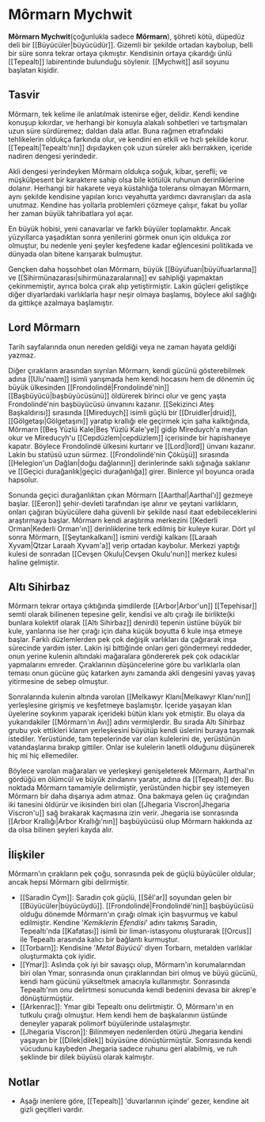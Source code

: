 # Môrmarn Mychwit
**Môrmarn Mychwit**(çoğunlukla sadece **Môrmarn**), şöhreti kötü, düpedüz deli bir [[Büyücüler|büyücüdür]]. Gizemli bir şekilde ortadan kaybolup, belli bir süre sonra tekrar ortaya çıkmıştır. Kendisinin ortaya çıkardığı ünlü [[Tepealtı]] labirentinde bulunduğu söylenir. [[Mychwit]] asil soyunu başlatan kişidir.
## Tasvir
Môrmarn, tek kelime ile anlatılmak istenirse eğer, delidir. Kendi kendine konuşup kıkırdar, ve herhangi bir konuyla alakalı sohbetleri ve tartışmaları uzun süre sürdüremez; daldan dala atlar. Buna rağmen etrafındaki tehlikelerin oldukça farkında olur, ve kendini en etkili ve hızlı şekilde korur. [[Tepealtı|Tepealtı'nın]] dışıdayken çok uzun süreler aklı berrakken, içeride nadiren dengesi yerindedir.

Akli dengesi yerindeyken Môrmarn oldukça soğuk, kibar, şerefli; ve müşkülpesent bir karaktere sahip olsa bile kötülük ruhunun derinliklerine dolanır. Herhangi bir hakarete veya küstahlığa toleransı olmayan Môrmarn, aynı şekilde kendisine yapılan kırıcı veyahutta yardımcı davranışları da asla unutmaz. Kendine has yollarla problemleri çözmeye çalışır, fakat bu yollar her zaman büyük tahribatlara yol açar.

En büyük hobisi, yeni canavarlar ve farklı büyüler toplamaktır. Ancak yüzyıllarca yaşadıktan sonra yenilerini görmek onun için oldukça zor olmuştur, bu nedenle yeni şeyler keşfedene kadar eğlencesini politikada ve dünyada olan bitene karışarak bulmuştur.

Gençken daha hoşsohbet olan Môrmarn, büyük [[Büyüfuarı|büyüfuarlarına]] ve [[Sihirmünazarası|sihirmünazaralarına]] ev sahipliği yapmaktan çekinmemiştir, ayrıca bolca çırak alıp yetiştirmiştir. Lakin güçleri geliştikçe diğer diyarlardaki varlıklarla haşır neşir olmaya başlamış, böylece akıl sağlığı da gittikçe azalmaya başlamıştır.
## Lord Môrmarn
Tarih sayfalarında onun nereden geldiği veya ne zaman hayata geldiği yazmaz.

Diğer çırakların arasından sıyrılan Môrmarn, kendi gücünü gösterebilmek adına [[Ulu'naam]] isimli yarışmada hem kendi hocasını hem de dönemin üç büyük ülkesinden [[Frondolindë|Frondolindë'nin]] [[Başbüyücü|başbüyücüsünü]] öldürerek birinci olur ve genç yaşta Frondolindë'nin başbüyücüsü ünvanını kazanır. [[Sekizinci Ateş Başkaldırısı]] sırasında [[Mireduych]] isimli güçlü bir [[Druidler|druid]], [[Gölgetaşı|Gölgetaşını]] yaratıp krallığı ele geçirmek için şaha kalktığında, Môrmarn [[Beş Yüzlü Kale|Beş Yüzlü Kale'ye]] gidip Mireduych'a meydan okur ve Mireducyh'u [[Cepdüzlem|cepdüzlem]] içerisinde bir hapishaneye kapatır. Böylece Frondolindë ülkesini kurtarır ve [[Lord|lord]] ünvanı kazanır. Lakin bu statüsü uzun sürmez. [[Frondolindë'nin Çöküşü]] sırasında [[Helegion'un Dağları|doğu dağlarının]] derinlerinde saklı sığınağa saklanır ve [[Geçici durağanlık|geçici durağanlığa]] girer. Binlerce yıl boyunca orada hapsolur.

Sonunda geçici durağanlıktan çıkan Môrmarn [[Aarthal|Aarthal'ı]] gezmeye başlar. [[Eeron]] şehir-devleti tarafından işe alınır ve şeytani varlıkların, onları çağıran büyücülere daha güvenli bir şekilde nasıl itaat edebileceklerini araştırmaya başlar. Môrmarn kendi araştırma merkezini [[Kederli Orman|Kederli Orman'ın]] derinliklerine terk edilmiş bir kuleye kurar. Dört yıl sonra Môrmarn, [[Şeytankalkanı]] ismini verdiği kalkanı [[Laraah Xyvam|Qtzar Laraah Xyvam'a]] verip ortadan kaybolur. Merkezi yaptığı kulesi de sonradan [[Cevşen Okulu|Cevşen Okulu'nun]] merkez kulesi haline gelmiştir.
## Altı Sihirbaz
Môrmarn tekrar ortaya çıktığında şimdilerde [[Arbor|Arbor'un]] [[Tepehisar]] semti olarak bilinenen tepesine gelir, kendisi ve altı çırağı ile birlikte(ki bunlara kolektif olarak [[Altı Sihirbaz]] denirdi) tepenin üstüne büyük bir kule, yanlarına ise her çırağı için daha küçük boyutta 6 kule inşa etmeye başlar. Farklı düzlemlerden pek çok değişik varlıkları da çağırarak inşa sürecinde yardım ister. Lakin işi bittiğinde onları geri göndermeyi reddeder, onun yerine kulenin altındaki mağaralara göndererek pek çok odacıklar yapmalarını emreder. Çıraklarının düşüncelerine göre bu varlıklarla olan teması onun gücüne güç katarken aynı zamanda akli dengesini yavaş yavaş yitirmesine de sebep olmuştur.

Sonralarında kulenin altında varolan [[Melkawyr Klanı|Melkawyr Klanı'nın]] yerleşlesine girişmiş ve keşfetmeye başlamıştır. İçeride yaşayan klan üyelerine soykırım yaparak içerideki bütün klanı yok etmiştir. Bu olaya da yukarıdakiler [[Môrmarn'ın Avı]] adını vermişlerdir. Bu sırada Altı Sihirbaz grubu yok ettikleri klanın yerleşkesini büyütüp kendi üslerini buraya taşımak istediler. Yerüstünde, tam tepelerinde var olan kulelerini de, yerüstünün vatandaşlarına bırakıp gittiler. Onlar ise kulelerin lanetli olduğunu düşünerek hiç mi hiç ellemediler.

Böylece varolan mağaraları ve yerleşkeyi genişeleterek Môrmarn, Aarthal'ın gördüğü en ölümcül ve büyük zindanını yaratır, adına da [[Tepealtı]] der. Bu noktada Môrmarn tamamiyle delirmiştir, yerüstünden hiçbir şey istemeyen Môrmarn bir daha dışarıya adım atmaz. Ona bakmaya gelen üç çırağından iki tanesini öldürür ve ikisinden biri olan [[Jhegaria Viscron|Jhegaria Viscron'u]] sağ bırakarak kaçmasına izin verir. Jhegaria ise sonrasında [[Arbor Krallığı|Arbor Krallığı'nın]] başbüyücüsü olup Môrmarn hakkında az da olsa bilinen şeyleri kayda alır.
## İlişkiler
Môrmarn'ın çırakların pek çoğu, sonrasında pek de güçlü büyücüler oldular; ancak hepsi Môrmarn gibi delirmiştir.

* [[Saradin Cym]]: Saradin çok güçlü, [[Sêl'ar]] soyundan gelen bir [[Büyücüler|büyücüydü]]. [[Frondolindë|Frondolindë'nin]] başbüyücüsü olduğu dönemde Môrmarn'ın çırağı olmak için başvurmuş ve kabul edilmiştir. Kendine '*Kemiklerin Efendisi*'  adını takmış Saradin, Tepealtı'nda [[Kafatası]] isimli bir liman-istasyonu oluşturarak [[Orcus]] ile Tepealtı arasında kalıcı bir bağlantı kurmuştur.
* [[Torbarn]]: Kendisine '*Metal Büyücü*' diyen Torbarn, metalden varlıklar oluşturmakta çok iyidir.
* [[Ymar]]: Aslında çok iyi bir savaşçı olup, Môrmarn'ın korumalarından biri olan Ymar, sonrasında onun çıraklarından biri olmuş ve büyü gücünü, kendi ham gücünü yükseltmek amacıyla kullanmıştır. Sonrasında Tepealtı'nın onu delirtmesi sonucunda kendi bedenini devasa bir akrep'e dönüştürmüştür.
* [[Arkenrac]]: Ymar gibi Tepealtı onu delirtmiştir. O, Môrmarn'ın en tutkulu çırağı olmuştur. Hem kendi hem de başkalarının üstünde deneyler yaparak polimorf büyülerinde ustalaşmıştır.
* [[Jhegaria Viscron]]: Bilinmeyen nedenlerden ötürü Jhegaria kendini yaşayan bir [[Dilek|dilek]] büyüsüne dönüştürmüştür. Sonrasında kendi vücudunu kaybeden Jhegaria sadece ruhunu geri alabilmiş, ve ruh şeklinde bir dilek büyüsü olarak kalmıştır.
## Notlar
- Aşağı inenlere göre, [[Tepealtı]] 'duvarlarının içinde' gezer, kendine ait gizli geçitleri vardır.